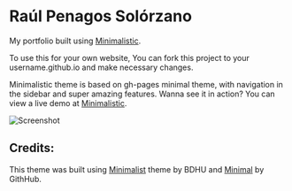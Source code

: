 # Raúl Penagos Solórzano


<!-- Things I needed using cmd to run the website:

Fix missing gems:
    bundle --full-index
Serve page:
    jekyl serve 
    -->
    
My portfolio built using [Minimalistic](https://github.com/vaibhavvikas/jekyll-theme-minimalistic).


To use this for your own website, You can fork this project to your username.github.io and make necessary changes.

Minimalistic theme is based on gh-pages minimal theme, with navigation in the sidebar and super amazing features. Wanna see it in action? You can view a live demo at [Minimalistic](https://vaibhavvikas.github.io/jekyll-theme-minimalistic/).

![Screenshot](https://user-images.githubusercontent.com/28614457/179896288-56255d9e-946a-4566-aca4-85459d403ff9.png)

## Credits:

This theme was built using [Minimalist](https://github.com/BDHU/minimalist) theme by BDHU and [Minimal](https://github.com/pages-themes/minimal) by GithHub.
